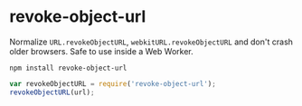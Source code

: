 # revoke-object-url

Normalize `URL.revokeObjectURL`, `webkitURL.revokeObjectURL` and don't crash older browsers. Safe to use inside a Web Worker.

```
npm install revoke-object-url
```

```js
var revokeObjectURL = require('revoke-object-url');
revokeObjectURL(url);

```